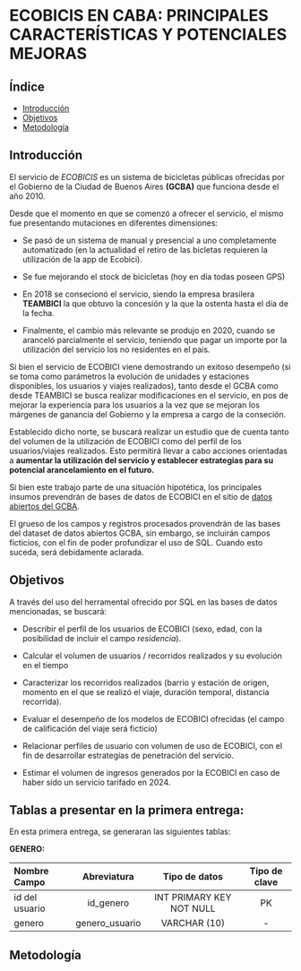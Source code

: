 # ECOBICIS EN CABA: PRINCIPALES CARACTERÍSTICAS Y POTENCIALES MEJORAS

## Índice

- [Introducción](#introducción)
- [Objetivos](#objetivos)
- [Metodología](#metodología)

## Introducción

El servicio de _ECOBICIS_ es un sistema de bicicletas públicas ofrecidas por el Gobierno de la Ciudad de Buenos Aires **(GCBA)** que funciona desde el año 2010.

Desde que el momento en que se comenzó a ofrecer el servicio, el mismo fue presentando mutaciones en diferentes dimensiones:
  
  - Se pasó de un sistema de manual y presencial a uno completamente automatizado (en la actualidad el retiro de las bicletas requieren la utilización de la app de Ecobici).
  
  - Se fue mejorando el stock de bicicletas (hoy en día todas poseen GPS)
  
  - En 2018 se consecionó el servicio, siendo la empresa brasilera **TEAMBICI** la que obtuvo la concesión y la que la ostenta hasta el día de la fecha.
  - Finalmente, el cambio más relevante se produjo en 2020, cuando se aranceló parcialmente el servicio, teniendo que pagar un importe por la utilización del servicio los no residentes en el país.


Si bien el servicio de ECOBICI viene demostrando un exitoso desempeño (si se toma como parámetros la evolución de unidades y estaciones disponibles, los usuarios y viajes realizados), tanto desde el GCBA como desde TEAMBICI se busca realizar modificaciones en el servicio, en pos de mejorar la experiencia para los usuarios a la vez que se mejoran los márgenes de ganancia del Gobierno y la empresa a cargo de la conseción.

Establecido dicho norte, se buscará realizar un estudio que de cuenta tanto del volumen de la utilización de ECOBICI como del perfil de los usuarios/viajes realizados. Esto permitirá llevar a cabo acciones orientadas a **aumentar la utilización del servicio y establecer estrategias para su potencial arancelamiento en el futuro.**

Si bien este trabajo parte de una situación hipotética, los principales insumos prevendrán de bases de datos de ECOBICI en el sitio de [datos abiertos del GCBA](https://data.buenosaires.gob.ar/).

El grueso de los campos y registros procesados provendrán de las bases del dataset de datos abiertos GCBA, sin embargo, se incluirán campos ficticios, con el fin de poder profundizar el uso de SQL. Cuando esto suceda, será debidamente aclarada.

## Objetivos

A través del uso del herramental ofrecido por SQL en las bases de datos mencionadas, se buscará:

 * Describir el perfil de los usuarios de ECOBICI (sexo, edad, con la posibilidad de incluir el campo _residencia_).
 
 * Calcular el volumen de usuarios / recorridos realizados y su evolución en el tiempo
 
 * Caracterizar los recorridos realizados (barrio y estación de origen, momento en el que se realizó el viaje, duración temporal, distancia recorrida).
 
 * Evaluar el desempeño de los modelos de ECOBICI ofrecidas (el campo de calificación del viaje será ficticio)

 * Relacionar perfiles de usuario con volumen de uso de ECOBICI, con el fin de desarrollar estrategías de penetración del servicio.
 
 * Estimar el volumen de ingresos generados por la ECOBICI en caso de haber sido un servicio tarifado en 2024.


## Tablas a presentar en la primera entrega:

En esta primera entrega, se generaran las siguientes tablas:

 **GENERO:** 


| Nombre Campo  | Abreviatura | Tipo de datos | Tipo de clave  |
|:--------------|:-----------:|:-------------:|:--------------:|
| id  del usuario | id_genero | INT PRIMARY KEY NOT NULL| PK|
| genero  | genero_usuario | VARCHAR (10) | -      |




## Metodología



